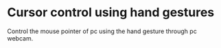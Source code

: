 # Cursor control using hand gestures
Control the mouse pointer of pc using the hand gesture through pc webcam.

